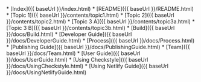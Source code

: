 <navigation>
* [Index]({{ baseUrl }}/index.html)
* [README]({{ baseUrl }}/README.html)
* [Topic 1]({{ baseUrl }}/contents/topic1.html)
* [Topic 2]({{ baseUrl }}/contents/topic2.html)
* [Topic 3 A]({{ baseUrl }}/contents/topic3a.html)
* [Topic 3 B]({{ baseUrl }}/contents/topic3b.html)
* [Build]({{ baseUrl }}/docs/Build.html)
* [Developer Guide]({{ baseUrl }}/docs/DeveloperGuide.html)
* [Process]({{ baseUrl }}/docs/Process.html)
* [Publishing Guide]({{ baseUrl }}/docs/PublishingGuide.html)
* [Team]({{ baseUrl }}/docs/Team.html)
* [User Guide]({{ baseUrl }}/docs/UserGuide.html)
* [Using Checkstyle]({{ baseUrl }}/docs/UsingCheckstyle.html)
* [Using Netlify Guide]({{ baseUrl }}/docs/UsingNetlifyGuide.html)

</navigation>